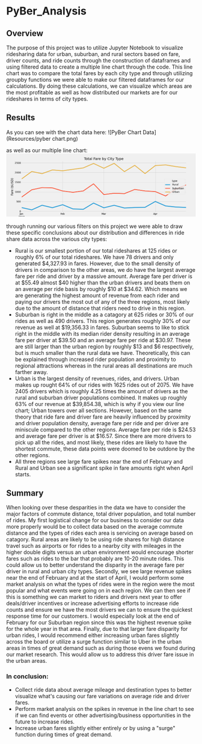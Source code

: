 # PyBer_Analysis

## Overview
The purpose of this project was to utilize Jupyter Notebook to visualize ridesharing data for urban, suburban, and rural sectors based on fare, driver counts, and ride counts through the construction of dataframes and using filtered data to create a multiple line chart through the code. This line chart was to compare the total fares by each city type and through utilizing groupby functions we were able to make our filtered dataframes for our calculations. By doing these calculations, we can visualize which areas are the most profitable as well as how distributed our markets are for our rideshares in terms of city types.

## Results
As you can see with the chart data here: ![PyBer Chart Data](Resources/pyber chart.png)

as well as our multiple line chart: ![PyBer Multiple Line Chrat](Resources/PyBer_graph.png)


through running our various filters on this project we were able to draw these specific conclusions about our distribution and differences in ride share data across the various city types:

- Rural is our smallest portion of our total rideshares at 125 rides or roughly 6% of our total rideshares. We have 78 drivers and only generated $4,327.93 in fares. However, due to the small density of drivers in comparison to the other areas, we do have the largest average fare per ride and driver by a massive amount. Average fare per driver is at $55.49 almost $40 higher than the urban drivers and beats them on an average per ride basis by roughly $10 at $34.62. Which means we are generating the highest amount of revenue from each rider and paying our drivers the most out of any of the three regions, most likely due to the amount of distance that riders need to drive in this region.
- Suburban is right in the middle as a catagory at 625 rides or 30% of our rides as well as 490 drivers. This region generates roughly 30% of our revenue as well at $19,356.33 in fares. Suburban seems to like to stick right in the middle with its median rider density resulting in an average fare per driver at $39.50 and an average fare per ride at $30.97. These are still larger than the urban region by roughly $13 and $6 respectively, but is much smaller than the rural data we have. Theoretically, this can be explained through increased rider population and proximity to regional attractions whereas in the rural areas all destinations are much farther away.
- Urban is the largest density of revenues, rides, and drivers. Urban makes up rought 64% of our rides with 1625 rides out of 2075. We have 2405 drivers which is roughly 4.25 times the amount of drivers as the rural and suburban driver populations combined. It makes up roughly 63% of our revenue at $39,854.38, which is why if you view our line chart; Urban towers over all sections. However, based on the same theory that ride fare and driver fare are heavily influenced by proximity and driver population density, average fare per ride and per driver are miniscule compared to the other regions. Average fare per ride is $24.53 and average fare per driver is at $16.57. Since there are more drivers to pick up all the rides, and most likely, these rides are likely to have the shortest commute, these data points were doomed to be outdone by the other regions.
- All three regions see large fare spikes near the end of February and Rural and Urban see a significant spike in fare amounts right when April starts.

## Summary
When looking over these desparities in the data we have to consider the major factors of commute distance, total driver population, and total number of rides. My first logistical change for our business to consider our data more properly would be to collect data based on the average commute distance and the types of rides each area is servicing on average based on catagory. Rural areas are likely to be using ride shares for high distance travel such as airports or for rides to a nearby city with mileages in the higher double digits versus an urban environment would encourage shorter fares such as rides to the bar that probably are 10-20 minute rides. This could allow us to better understand the disparity in the average fare per driver in rural and urban city types. Secondly, we see large revenue spikes near the end of February and at the start of April, I would perform some market analysis on what the types of rides were in the region were the most popular and what events were going on in each region. We can then see if this is something we can market to riders and drivers next year to offer deals/driver incentives or increase advertising efforts to increase ride counts and ensure we have the most drivers we can to ensure the quickest response time for our customers. I would especially look at the end of February for our Suburban region since this was the highest revenue spike for the whole year in that area. Finally, due to that larger fare disparity for urban rides, I would recommend either increasing urban fares slightly across the board or utilize a surge function similar to Uber in the urban areas in times of great demand such as during those evens we found during our market research. This would allow us to address this driver fare issue in the urban areas.

### In conclusion:
- Collect ride data about average mileage and destination types to better visualize what's causing our fare variations on average ride and driver fares.
- Perform market analysis on the spikes in revenue in the line chart to see if we can find events or other advertising/business opportunities in the future to increase rides.
- Increase urban fares slightly either entirely or by using a "surge" function during times of great demand.
